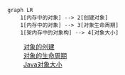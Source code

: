 

```mermaid
graph LR
    1[内存中的对象] --> 2[创建对象]
    1[内存中的对象] --> 3[对象生命周期]
    1[架内存中的对象构] --> 4[对象大小]
```

&emsp; &emsp; [对象的创建](/docs/java/JVM/ObjectCreat.md)  
&emsp; &emsp; [对象的生命周期](/docs/java/JVM/ObjectPeriod.md)  
&emsp; &emsp; [Java对象大小](/docs/java/basis/ObjectSize.md)  
